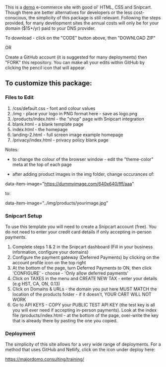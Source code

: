 This is a [demo](https://ecommerce.majordomo.consulting/) e-commerce site with good ol' HTML, CSS and Snipcart.  Though there are better alternatives for developers or the less cost-conscious, the simplicity of this package is still relevant.  Following the steps provided, for many development sites the annual costs will only be for your domain ($15+/yr) paid to your DNS provider.

To download - click on the "CODE" button above, then "DOWNLOAD ZIP"

OR

Create a GitHub account (it is suggested for many deployments) then "FORK" this repository.  You can make all your edits within GitHub by clicking the pencil icon that will appear.

## To customize this package:

### Files to Edit

1) /css/default.css - font and colour values
2) /img - place your logo in PNG format here - save as logo.png
3) /products/index.html - the "shop" page with Snipcart integration
4) blank.html - a blank template page
5) index.html - the homepage
6) landing-2.html - full screen image example homepage
7) /privacy/index.html - privacy policy blank page

Notes:

* to change the colour of the browser window - edit the "theme-color" meta at the top of each page

* after adding product images in the img folder, change occurances of:

data-item-image="https://dummyimage.com/640x640/fff/aaa"

to:

data-item-image="../img/products/yourimage.jpg"

### Snipcart Setup

To use this template you will need to create a Snipcart account (free).  You do not need to enter your credit card details if only accepting in-person payments.

1) Complete steps 1 & 2 in the Snipcart dashboard (Fill in your business information, configure your domains)
2) Configure the payment gateway (Deferred Payments) by clicking on the account profile icon on the top right
3) At the bottom of the page, turn Deferred Payments to ON, then click 'CONFIGURE' - choose - 'Only allow deferred payments'
4) Click on TAXES in the menu and CREATE NEW TAX - enter your details (e.g HST, CA, ON, 0.13)
5) Click on Domains & URLs - the domain you put here MUST MATCH the location of the products folder - if it doesn't, YOUR CART WILL NOT WORK
6) Go to API KEYS - COPY your PUBLIC TEST API KEY (the test key is all you will ever need if accepting in-person payments).  Look at the index file /products/index.html - at the bottom of the page, over-write the key that is already there by pasting the one you copied.

### Deployment

The simplicity of this site allows for a very wide range of deployments.  For a method that uses GitHub and Netlify, click on the icon under deploy here:

https://majordomo.consulting/training/

